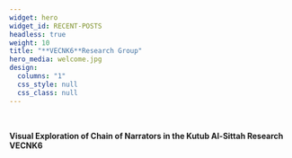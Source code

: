```yaml
---
widget: hero
widget_id: RECENT-POSTS
headless: true
weight: 10
title: "**VECNK6**Research Group"
hero_media: welcome.jpg
design:
  columns: "1"
  css_style: null
  css_class: null
---
```

<br>

<!--StartFragment-->

**Visual Exploration of Chain of Narrators in the Kutub Al-Sittah Research VECNK6**

<!--EndFragment-->